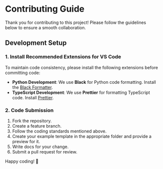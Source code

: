 # Contributing Guide

Thank you for contributing to this project! Please follow the guidelines below to ensure a smooth collaboration.

## Development Setup

### 1. Install Recommended Extensions for VS Code

To maintain code consistency, please install the following extensions before committing code:

- **Python Development**: We use **Black** for Python code formatting. Install the [Black Formatter](https://marketplace.visualstudio.com/items?itemName=ms-python.black-formatter).
- **TypeScript Development**: We use **Prettier** for formatting TypeScript code. Install [Prettier](https://marketplace.visualstudio.com/items?itemName=esbenp.prettier-vscode).

### 2. Code Submission

1. Fork the repository.
2. Create a feature branch.
3. Follow the coding standards mentioned above.
4. Create your example template in the appropriate folder and provide a preview for it.
5. Write docs for your change.
6. Submit a pull request for review.

Happy coding! 🚀
